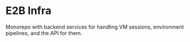 # E2B Infra

Monorepo with backend services for handling VM sessions, environment pipelines, and the API for them.

